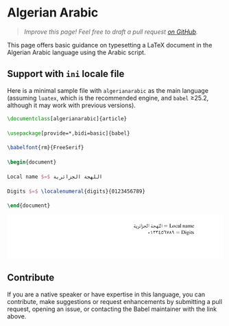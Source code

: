 # Algerian Arabic

<blockquote>
  <p><em>Improve this page! Feel free to draft a pull request <a href="https://github.com/latex3/babel/tree/docs/docs">on GitHub</a>.</em></p>
</blockquote>

This page offers basic guidance on typesetting a LaTeX document in the
Algerian Arabic language using the Arabic script.

## Support with `ini` locale file

Here is a minimal sample file with `algerianarabic` as the main language
(assuming `luatex`, which is the recommended engine, and `babel` ≥25.2,
although it may work with previous versions).

```tex
\documentclass[algerianarabic]{article}

\usepackage[provide=*,bidi=basic]{babel}

\babelfont{rm}{FreeSerif}

\begin{document}

Local name $=$ اللهجة الجزائرية

Digits $=$ \localenumeral{digits}{0123456789}

\end{document}
```

![](../media/locale-algerianarabic.png)

## Contribute

If you are a native speaker or have expertise in this language, you can
contribute, make suggestions or request enhancements by submitting a
pull request, opening an issue, or contacting the Babel maintainer with
the link above.
